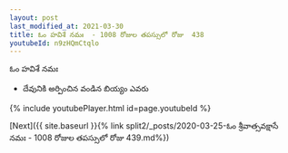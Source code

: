 ```yaml
---
layout: post
last_modified_at: 2021-03-30
title: ఓం హవిశే నమః  - 1008 రోజుల తపస్సులో రోజు  438
youtubeId: n9zHQmCtqlo
---
```

 
 
 ఓం హవిశే నమః  
 
 -  దేవునికి అర్పించిన వండిన బియ్యం ఎవరు 
 
  
 
  
 
 
 
 
 
 


{% include youtubePlayer.html id=page.youtubeId %}
 
[Next]({{ site.baseurl }}{% link  split2/_posts/2020-03-25-ఓం శ్రీవాత్సవక్షాసే నమః  - 1008 రోజుల తపస్సులో రోజు  439.md%})
 
